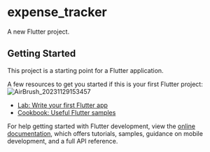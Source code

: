 # expense_tracker

A new Flutter project.

## Getting Started

This project is a starting point for a Flutter application.

A few resources to get you started if this is your first Flutter project:
![AirBrush_20231129153457](https://github.com/code-hassan/expense_tracker/assets/142482917/0123d44d-8140-49c0-8a13-56e7be24ceb0)

- [Lab: Write your first Flutter app](https://docs.flutter.dev/get-started/codelab)
- [Cookbook: Useful Flutter samples](https://docs.flutter.dev/cookbook)

For help getting started with Flutter development, view the
[online documentation](https://docs.flutter.dev/), which offers tutorials,
samples, guidance on mobile development, and a full API reference.
